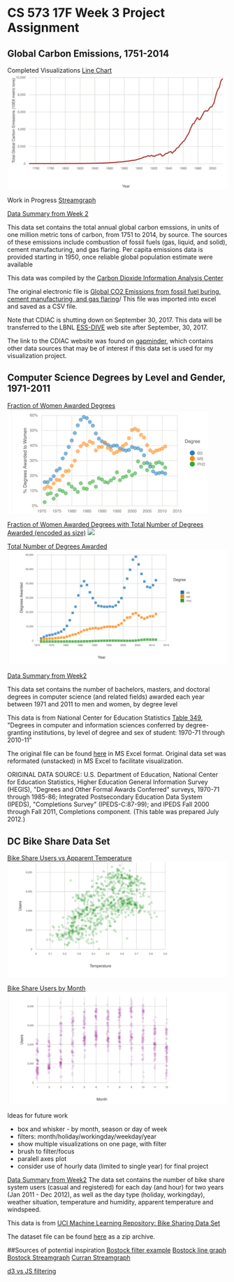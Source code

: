 # CS 573 17F Week 3 Project Assignment

## Global Carbon Emissions, 1751-2014

Completed Visualizations
[Line Chart](https://bl.ocks.org/sajudson/ad02a7cf9ba7fd7eed0017ecd4dd0b13)
![](thumbnails/co2_line/thumbnail.png)

Work in Progress 
[Streamgraph](https://bl.ocks.org/sajudson/5b1a5f1c8ad0d3b858b3ec3a385d7e0c)


[Data Summary from Week 2](https://bl.ocks.org/sajudson/d1094a88bc612e2b0d8ac7952080f0db)

This data set contains the total annual global carbon emssions, in units of one million metric tons of carbon, from 1751 to 2014, by source. The sources of these emissions include combustion of fossil fuels (gas, liquid, and solid), cement manufacturing, and gas flaring. Per capita emissions data is provided starting in 1950, once reliable global population estimate were available

This data was compiled by the [Carbon Dioxide Information Analysis Center](http://cdiac.ornl.gov/&sa=D&ust=1505598980404000&usg=AFQjCNE2q30jmgOabhyONR2h038d32fyjQ)

The original electronic file is [Global CO2 Emissions from fossil fuel buring, cement manufacturing, and gas flaring](http://cdiac.ornl.gov/ftp/ndp030/global.1751_2014.ems)/ This file was imported into excel and saved as a CSV file. 

Note that CDIAC is shutting down on September 30, 2017. This data will be transferred to the LBNL [ESS-DIVE](http://ess-dive.lbl.gov/) web site after September, 30, 2017.

The link to the CDIAC website was found on [gapminder](http://www.gapminder.org/data/), which contains other data sources that may be of interest if this data set is used for my visualization project.  




## Computer Science Degrees by Level and Gender, 1971-2011

[Fraction of Women Awarded Degrees](https://bl.ocks.org/sajudson/826ac078c16fdadbc3a7ab7ca98cda94)
![](thumbnails/cs_by_gender/thumbnail.png)


[Fraction of Women Awarded Degrees with Total Number of Degrees Awarded (encoded as size)](https://bl.ocks.org/sajudson/8c527fe6a8bef275851f8e067892851a)
![](thumbnails/cs_by_gender+total/thumbnail.png )


[Total Number of Degrees Awarded](https://bl.ocks.org/sajudson/159113faca3611883a34bdaf460c020a)
![](thumbnails/cs_total/thumbnail.png) 


[Data Summary from Week2](https://bl.ocks.org/sajudson/772c6d0f442c16f98928bf5831646cb0)

This data set contains the number of bachelors, masters, and doctoral degrees in computer science (and related fields) awarded each year between 1971 and 2011 to men and women, by degree level

This data is from National Center for Education Statistics 
[Table 349](https://nces.ed.gov/programs/digest/d12/tables/dt12_349.asp), "Degrees in computer and information sciences conferred by degree-granting institutions, by level of degree and sex of student: 1970-71 through 2010-11" 

The original file can be found [here](https://nces.ed.gov/programs/digest/d12/tables/xls/tabn349.xls) in MS Excel format. 
Original data set was reformated (unstacked) in MS Excel to facilitate visualization.


ORIGINAL DATA SOURCE: U.S. Department of Education, National Center for Education Statistics, Higher Education General Information Survey (HEGIS), "Degrees and Other Formal Awards Conferred" surveys, 1970-71 through 1985-86; Integrated Postsecondary Education Data System (IPEDS), "Completions Survey" (IPEDS-C:87-99); and IPEDS Fall 2000 through Fall 2011, Completions component. (This table was prepared July 2012.)

## DC Bike Share Data Set

[Bike Share Users vs Apparent Temperature](https://bl.ocks.org/sajudson/e482a1b939f342aa2d486481b318748c)
![](thumbnails/dcbs_atemp/thumbnail.png) 

[Bike Share Users by Month](https://bl.ocks.org/sajudson/81785b46712ce7480ad2556800db9dde)
![](thumbnails/dcbs_month/thumbnail.png) 

Ideas for future work

- box and whisker - by month, season or day of week
- filters: month/holiday/workingday/weekday/year
- show multiple visualizations on one page, with filter
- brush to filter/focus
- paralell axes plot
- consider use of hourly data (limited to single year) for final project

[Data Summary from Week2](https://bl.ocks.org/sajudson/772c6d0f442c16f98928bf5831646cb0)
The data set contains the number of bike share system users (casual and registered) for each day (and hour) for two years (Jan 2011 - Dec 2012), as well as the day type (holiday, workingday), weather situation, temperature and humidity, apparent temperature and windspeed.

This data is from [UCI Machine Learning Repository: Bike Sharing Data Set](https://archive.ics.uci.edu/ml/datasets/bike+sharing+dataset)

The dataset file can be found [here](https://archive.ics.uci.edu/ml/machine-learning-databases/00275/Bike-Sharing-Dataset.zip) as a zip archive.


##Sources of potential inspiration
[Bostock filter example](http://bl.ocks.org/mbostock/3943967)
[Bostock line graph](https://bl.ocks.org/mbostock/3883245)
[Bostock Streamgraph](https://bl.ocks.org/mbostock/4060954)
[Curran Streamgraph]()

[d3 vs JS filtering](http://bl.ocks.org/kobben/8576867)


